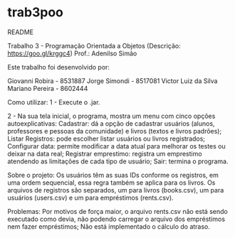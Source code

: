 # trab3poo
README

Trabalho 3 - Programação Orientada a Objetos (Descrição: https://goo.gl/krggc4)
Prof.: Adenilso Simão

Este trabalho foi desenvolvido por:

Giovanni Robira							- 8531887
Jorge Simondi							- 8517081
Victor Luiz da Silva Mariano Pereira	- 8602444

Como utilizar:
1 - Execute o .jar.

2 - Na sua tela inicial, o programa, mostra um menu com cinco opções autoexplicativas:
	Cadastrar: dá a opção de cadastrar usuários (alunos, professores e pessoas da comunidade) e livros (textos e livros padrões);
	Listar Registros: pode escolher listar usuários ou livros registrados;
	Configurar data: permite modificar a data atual para melhorar os testes ou deixar na data real;
	Registrar emprestimo: registra um emprestimo atendendo as limitações de cada tipo de usuário;
	Sair: termina o programa.

Sobre o projeto:
	Os usuários têm as suas IDs conforme os registros, em uma ordem sequencial, essa regra também se aplica para os livros.
	Os arquivos de registros são separados, um para livros (books.csv), um para usuários (users.csv) e um para empréstimos (rents.csv).

Problemas:
	Por motivos de força maior, o arquivo rents.csv não está sendo executado como devia, não podendo carregar o arquivo dos empréstimos nem fazer empréstimos;
	Não está implementado o cálculo do atraso.
